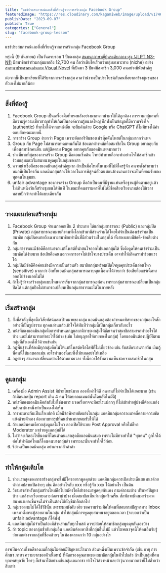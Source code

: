 ```yaml
---
title: "แชร์ประสบการณ์และสิ่งที่เรียนรู้จากการสร้างกลุ่ม Facebook Group"
featuredImage: "https://res.cloudinary.com/kagamiweb/image/upload/v1746283866/blog.coregamehd.com/facebook-group-lesson.jpg"
publishDate: "2023-09-07"
publish: True
categories: ["General"]
slug: "facebook-group-lesson"
---
```



แชร์ประสบการณ์และสิ่งที่เรียนรู้จากการสร้างกลุ่ม Facebook Group

พรุ่งนี้ (9 กันยายน) เป็นวันครบรอบ 1 ปีของกลุ่ม [สนทนาภาษาญี่ปุ่นระดับกลาง-สูง (JLPT N3-N1)](https://www.facebook.com/groups/nihongodiscussion) มีสมาชิกเข้าร่วมกลุ่มมากถึง 12,700 คน ถือว่าเติบโตเร็วกว่ากลุ่มเฉพาะทาง (niche) อย่าง [สนทนาประสาคนเล่นเกม Visual Novel](https://www.facebook.com/groups/visualnoveldiscussion/) ที่เปิดมา 3 ปีแต่มีสมาชิก 3,000 คนอย่างมีนัยสำคัญ

ต่อจากนี้เป็นบทเรียนที่ได้รับจากการสร้างกลุ่ม คาดว่าน่าจะเป็นประโยชน์กับคนที่อยากสร้างชุมชนของตัวเองไม่มากก็น้อย

---

## สิ่งที่ต้องรู้

1. Facebook Group เป็นเครื่องมือที่ทรงพลังอย่างมากหากนำมาใช้ได้ถูกต้อง การรวมกลุ่มคนที่มีความรู้ความเชี่ยวชาญทำให้เกิดเป็นองค์ความรู้ขนาดใหญ่ อีกทั้งเป็นข้อมูลที่มีความจริงใจ (authentic) ที่หาไม่ได้จากแหล่งอื่น จะสืบค้นด้วย Google หรือ ChatGPT ก็ไม่มีทางได้คำตอบลักษณะแบบนี้
2. การสร้าง Group ง่ายกว่า Page เพราะอัลกอริทึมของเฟซบุ๊คดันโพสต์ในกลุ่มมากกว่าเพจ
3. Group กับ Page ไม่สามารถทดแทนกันได้ ข้อแตกต่างหลักคือสมาชิกใน Group อยากคุยกับเพื่อนสมาชิกคนอื่น แต่ผู้ติดตาม Page อยากคุยกับแอดมินเพจมากกว่า
4. ช่วงที่ยากที่สุดของการสร้าง Group คือตอนเริ่มต้น โจทย์ท้าทายคือจะทำอย่างไรให้สมาชิกเข้าร่วมกลุ่มและเริ่มสนทนาพูดคุยในกลุ่มของเรา
5. ความน่าเชื่อถือของแอดมินกลุ่มสำคัญมาก ถ้าเป็นมือใหม่โนเนมที่ไม่มีใครรู้จัก คนจะตั้งคำถามว่าหมอนี่เป็นใครกัน แอดมินกลุ่มต้องใช้เวลาในการพิสูจน์ตัวตนค่อนข้างนานกว่าจะเป็นที่ยอมรับของทุกคนในชุมชน
6. unfair advantage ของการสร้าง Group คือถ้าเป็นคนที่มีฐานแฟนหรือฐานผู้ติดตามอยู่แล้ว ไม่เกินหนึ่งวันก็สร้างชุมชนได้ทันที ในขณะที่คนธรรมดาที่ไม่ได้มีชื่อเสียงเรียงนามต้องใช้เวลาหลายปีกว่าจะทำได้แบบเดียวกัน

---


## วางแผนก่อนสร้างกลุ่ม

1. Facebook Group จำแนกออกเป็น 2 ประเภท ได้แก่กลุ่มสาธารณะ (Public) และกลุ่มปิด (Private) กลุ่มสาธารณะหมายถึงคนทั้งโลกเข้ามามีส่วนร่วมได้โดยไม่จำเป็นต้องเข้าร่วมเป็นสมาชิก กลุ่มปิดหมายถึงเฉพาะสมาชิกเท่านั้นที่มีส่วนร่วมในกลุ่มได้ ทั้งสองแบบมีข้อดี-ข้อเสียต่างกัน
2. กลุ่มสาธารณะมีข้อดีคือสามารถแชร์โพสต์ที่น่าสนใจออกไปนอกกลุ่มได้ ซึ่งดึงดูดให้คนเข้าร่วมเป็นสมาชิกได้ง่ายมาก ข้อเสียคือคนนอกวงการอาจไม่เข้าใจบางประเด็น อาจทำให้เกิดดราม่าร้อนแรงได้
3. กลุ่มปิดมีข้อดีคือค่อนข้างมีความเป็นส่วนตัว สมาชิกกลุ่มพร้อมเปิดใจพูดคุยประเด็นอ่อนไหว (sensitive) มากกว่า อีกทั้งแอดมินกลุ่มสามารถควบคุมเนื้อหาได้ง่ายกว่า ข้อเสียคือแชร์เนื้อหาออกไปข้างนอกไม่ได้
4. ถ้าไม่รู้ว่าจะสร้างกลุ่มแบบไหนควรเริ่มจากกลุ่มสาธารณะก่อน เพราะกลุ่มสาธารณะเปลี่ยนเป็นกลุ่มปิดได้ แต่กลุ่มปิดไม่สามารถเปลี่ยนเป็นกลุ่มสาธารณะได้ในภายหลัง

---

## เริ่มสร้างกลุ่ม

1. สิ่งที่สำคัญที่สุดคือวิสัยทัศน์และเป้าหมายของกลุ่ม แอดมินกลุ่มต้องกำหนดทิศทางของกลุ่มอะไรสักอย่างที่เป็นรูปธรรม ทุกคนอ่านแล้วเข้าใจได้ทันทีว่ากลุ่มนี้เป็นกลุ่มเกี่ยวกับอะไร
2. หน้าที่ของแอดมินกลุ่มคือการกำหนดกฎและกติกาของกลุ่มให้ชัดเจนว่าสมาชิกสามารถทำอะไรได้บ้าง และไม่สามารถทำอะไรได้บ้าง (เช่น ไม่อนุญาตให้ขายของในกลุ่ม) โดยแอดมินต้องปฏิบัติตามกลุ่มที่ตัวเองตั้งไว้ด้วยเช่นกัน
3. กฎพื้นฐานที่ต้องมีทุกกลุ่มคือไม่ให้แชร์โพสต์หรือไลฟ์ที่ไม่เกี่ยวข้อง เช่น รับสมัครงานรายวัน เงินกู้ พี่คนนี้ใบ้ผลบอลแม่น อะไรทำนองนี้ลบทิ้งให้หมดอย่าให้เหลือ
4. กฎต่างๆ สามารถเปลี่ยนแปลงได้ตามกาลเวลา ทั้งนี้ควรได้รับความเห็นชอบจากสมาชิกในกลุ่ม

---


## ดูแลกลุ่ม

1. เครื่องมือ Admin Assist มีประโยชน์มาก ลองตั้งค่าให้ดี ลดงานที่ไม่จำเป็นได้เยอะมาก (เช่น ถ้ามีคนกดปุ่ม report เกิน 4 คน ให้ลบคอมเมนต์นั้นโดยอัตโนมัติ)
2. หน้าที่ของแอดมินคือกำกับไม่ใช่บงการ บางครั้งอาจจะมีอะไรแปลกๆ ที่ไม่เข้าท่าอยู่บ้างก็ต้องแกล้งหลับตาข้างหนึ่งทำเป็นมองไม่เห็น
3. การทะเลาะกันเป็นเรื่องปกติ เมื่อมีข้อพิพาทขัดแย้งในกลุ่ม แอดมินกลุ่มควรลงมาคลี่คลายความขัดแย้งด้วยตัวเอง ต้องหาบทสรุปที่คนส่วนมากยอมรับให้ได้
4. ถ้าแอดมินคนเดียวกลุ่มดูแลไม่ไหว ลองเปิดใช้ระบบ Post Approval หรือไม่ก็หา Moderator มาช่วยดูแลกลุ่มก็ได้
5. ไม่ว่าจะเกิดอะไรขึ้นคนที่โดนด่าคนแรกสุดคือแอดมินเสมอ เพราะไม่มีทางทำให้ "ทุกคน" ถูกใจได้ ต่อให้ทำดีแค่ไหนก็โดนคนบางกลุ่มด่า เพราะฉะนั้นจงทำใจไว้ก่อน
6. ริอ่านเป็นแอดมินกลุ่ม อย่าเกรงกลัวคำด่า

---

## ทำให้กลุ่มเติบโต

1. ช่วงแรกสุดของการสร้างกลุ่มจะไม่มีใครอยากพูดคุยด้วย แอดมินกลุ่มควรเปิดประเด็นสนทนาด้วยคำถามปลายเปิดง่ายๆ เช่น คิดอย่างไรกับ xxx หรือรู้จัก xxx ได้อย่างไร เป็นต้น
2. วิชามารสำหรับกลุ่มสร้างใหม่คือไปสมัครไอดีสำรองมาพูดคุยกันเอง ถามคำถามบ้าง ปรึกษาปัญหาบ้าง แกล้งหาเรื่องทะเลาะก่อดราม่าบ้าง เมื่อสมาชิกเห็นว่ากลุ่มครึกครื้น สักพักจะมีคนมาร่วมวงสนทนาเยอะขึ้นจนไม่จำเป็นต้องใช้บัญชีม้าอีกต่อไป
3. กลุ่มของผมไม่ได้ใช้วิธีนั้น เพราะผมบังคับ เอ๊ย ขอความร่วมมือให้คนที่สอบถามปัญหาทาง Inbox เพจมาตั้งกระทู้สอบถามในกลุ่ม ทำให้กลุ่มมีการพูดคุยสนทนาอยู่ตลอดเวลา (จะบอกว่าเป็น unfair advantage ก็ได้มั้ง)
4. แอดมินกลุ่มไม่จำเป็นต้องมีส่วนร่วมกับทุกโพสต์ ควรปล่อยให้สมาชิกกลุ่มพูดคุยกันเองบ้าง
5. ถ้า topic ของกลุ่มซ้ำกับกลุ่มอื่น แอดมินต้องหาสิ่งที่กลุ่มอื่นไม่มี แล้วโฆษณาจุดนี้ให้คนอื่นรับรู้ว่าแตกต่างจากกลุ่มที่ชื่อคล้ายๆ ในท้องตลาดกว่า 10 กลุ่มอย่างไร

---


อาจเป็นความโชคดีของผมที่กลุ่มไม่ค่อยมีปัญหาอะไรมาก ส่วนหนึ่งเป็นเพราะข้อจำกัด (เช่น อายุ การศึกษา ภาษา ความยากของตัวเนื้อหา) ที่คัดกรองคุณภาพของสมาชิกกลุ่มในตัวไปแล้ว ถ้าเป็นกลุ่มที่คนทุกเพศทุกวัย ใครๆ ก็เข้ามาได้อย่างเช่นกลุ่มเกมกาชา ทำใจไว้ล่วงหน้าเลยว่าวุ่นวายมากกว่านี้ไม่ต่ำกว่าสิบเท่า
